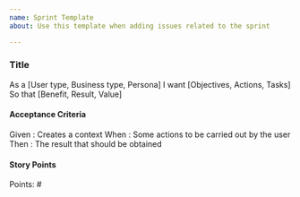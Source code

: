 ```yaml
---
name: Sprint Template
about: Use this template when adding issues related to the sprint

---
```


### Title
As a [User type, Business type, Persona]
I want [Objectives, Actions, Tasks]
So that [Benefit, Result, Value]

#### Acceptance Criteria
Given : Creates a context
When : Some actions to be carried out by the user
Then : The result that should be obtained

#### Story Points
Points: #
